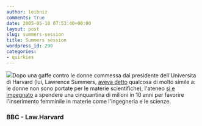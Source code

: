 ```yaml
---
author: leibniz
comments: true
date: 2005-05-18 07:53:40+00:00
layout: post
slug: summers-session
title: Summers session
wordpress_id: 290
categories:
- quirkies
---
```


![](http://www.law.harvard.edu/alumni/bulletin/2001/spring/images/bf04_blonde.jpg)Dopo una gaffe contro le donne commessa dal presidente dell'Universita di Harvard (lui, Lawrence Summers, [aveva detto](http://news.bbc.co.uk/2/hi/uk_news/education/4183495.stm) qualcosa di molto simile a: le donne non sono portate per le materie scientifiche), l'ateneo [si e impegnato](http://news.bbc.co.uk/2/hi/uk_news/education/4556299.stm)
a spendere una cinquantina di milioni in 10 anni per favorire
l'inserimento femminile in materie come l'ingegneria e le scienze.  



### BBC - Law.Harvard

  

  

